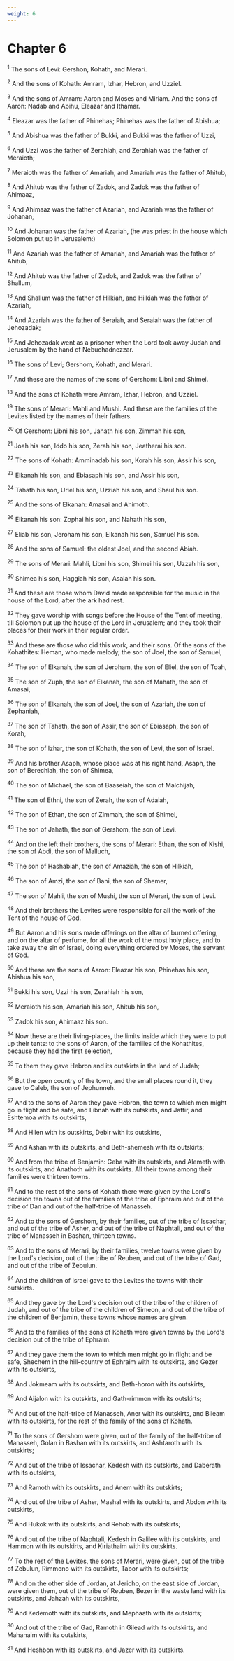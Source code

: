 ```yaml
---
weight: 6
---
```


# Chapter 6

<sup>1</sup> The sons of Levi: Gershon, Kohath, and Merari. 

<sup>2</sup> And the sons of Kohath: Amram, Izhar, Hebron, and Uzziel. 

<sup>3</sup> And the sons of Amram: Aaron and Moses and Miriam. And the sons of Aaron: Nadab and Abihu, Eleazar and Ithamar. 

<sup>4</sup> Eleazar was the father of Phinehas; Phinehas was the father of Abishua; 

<sup>5</sup> And Abishua was the father of Bukki, and Bukki was the father of Uzzi, 

<sup>6</sup> And Uzzi was the father of Zerahiah, and Zerahiah was the father of Meraioth; 

<sup>7</sup> Meraioth was the father of Amariah, and Amariah was the father of Ahitub, 

<sup>8</sup> And Ahitub was the father of Zadok, and Zadok was the father of Ahimaaz, 

<sup>9</sup> And Ahimaaz was the father of Azariah, and Azariah was the father of Johanan, 

<sup>10</sup> And Johanan was the father of Azariah, (he was priest in the house which Solomon put up in Jerusalem:) 

<sup>11</sup> And Azariah was the father of Amariah, and Amariah was the father of Ahitub, 

<sup>12</sup> And Ahitub was the father of Zadok, and Zadok was the father of Shallum, 

<sup>13</sup> And Shallum was the father of Hilkiah, and Hilkiah was the father of Azariah, 

<sup>14</sup> And Azariah was the father of Seraiah, and Seraiah was the father of Jehozadak; 

<sup>15</sup> And Jehozadak went as a prisoner when the Lord took away Judah and Jerusalem by the hand of Nebuchadnezzar. 

<sup>16</sup> The sons of Levi; Gershom, Kohath, and Merari. 

<sup>17</sup> And these are the names of the sons of Gershom: Libni and Shimei. 

<sup>18</sup> And the sons of Kohath were Amram, Izhar, Hebron, and Uzziel. 

<sup>19</sup> The sons of Merari: Mahli and Mushi. And these are the families of the Levites listed by the names of their fathers. 

<sup>20</sup> Of Gershom: Libni his son, Jahath his son, Zimmah his son, 

<sup>21</sup> Joah his son, Iddo his son, Zerah his son, Jeatherai his son. 

<sup>22</sup> The sons of Kohath: Amminadab his son, Korah his son, Assir his son, 

<sup>23</sup> Elkanah his son, and Ebiasaph his son, and Assir his son, 

<sup>24</sup> Tahath his son, Uriel his son, Uzziah his son, and Shaul his son. 

<sup>25</sup> And the sons of Elkanah: Amasai and Ahimoth. 

<sup>26</sup> Elkanah his son: Zophai his son, and Nahath his son, 

<sup>27</sup> Eliab his son, Jeroham his son, Elkanah his son, Samuel his son. 

<sup>28</sup> And the sons of Samuel: the oldest Joel, and the second Abiah. 

<sup>29</sup> The sons of Merari: Mahli, Libni his son, Shimei his son, Uzzah his son, 

<sup>30</sup> Shimea his son, Haggiah his son, Asaiah his son. 

<sup>31</sup> And these are those whom David made responsible for the music in the house of the Lord, after the ark had rest. 

<sup>32</sup> They gave worship with songs before the House of the Tent of meeting, till Solomon put up the house of the Lord in Jerusalem; and they took their places for their work in their regular order. 

<sup>33</sup> And these are those who did this work, and their sons. Of the sons of the Kohathites: Heman, who made melody, the son of Joel, the son of Samuel, 

<sup>34</sup> The son of Elkanah, the son of Jeroham, the son of Eliel, the son of Toah, 

<sup>35</sup> The son of Zuph, the son of Elkanah, the son of Mahath, the son of Amasai, 

<sup>36</sup> The son of Elkanah, the son of Joel, the son of Azariah, the son of Zephaniah, 

<sup>37</sup> The son of Tahath, the son of Assir, the son of Ebiasaph, the son of Korah, 

<sup>38</sup> The son of Izhar, the son of Kohath, the son of Levi, the son of Israel. 

<sup>39</sup> And his brother Asaph, whose place was at his right hand, Asaph, the son of Berechiah, the son of Shimea, 

<sup>40</sup> The son of Michael, the son of Baaseiah, the son of Malchijah, 

<sup>41</sup> The son of Ethni, the son of Zerah, the son of Adaiah, 

<sup>42</sup> The son of Ethan, the son of Zimmah, the son of Shimei, 

<sup>43</sup> The son of Jahath, the son of Gershom, the son of Levi. 

<sup>44</sup> And on the left their brothers, the sons of Merari: Ethan, the son of Kishi, the son of Abdi, the son of Malluch, 

<sup>45</sup> The son of Hashabiah, the son of Amaziah, the son of Hilkiah, 

<sup>46</sup> The son of Amzi, the son of Bani, the son of Shemer, 

<sup>47</sup> The son of Mahli, the son of Mushi, the son of Merari, the son of Levi. 

<sup>48</sup> And their brothers the Levites were responsible for all the work of the Tent of the house of God. 

<sup>49</sup> But Aaron and his sons made offerings on the altar of burned offering, and on the altar of perfume, for all the work of the most holy place, and to take away the sin of Israel, doing everything ordered by Moses, the servant of God. 

<sup>50</sup> And these are the sons of Aaron: Eleazar his son, Phinehas his son, Abishua his son, 

<sup>51</sup> Bukki his son, Uzzi his son, Zerahiah his son, 

<sup>52</sup> Meraioth his son, Amariah his son, Ahitub his son, 

<sup>53</sup> Zadok his son, Ahimaaz his son. 

<sup>54</sup> Now these are their living-places, the limits inside which they were to put up their tents: to the sons of Aaron, of the families of the Kohathites, because they had the first selection, 

<sup>55</sup> To them they gave Hebron and its outskirts in the land of Judah; 

<sup>56</sup> But the open country of the town, and the small places round it, they gave to Caleb, the son of Jephunneh. 

<sup>57</sup> And to the sons of Aaron they gave Hebron, the town to which men might go in flight and be safe, and Libnah with its outskirts, and Jattir, and Eshtemoa with its outskirts, 

<sup>58</sup> And Hilen with its outskirts, Debir with its outskirts, 

<sup>59</sup> And Ashan with its outskirts, and Beth-shemesh with its outskirts; 

<sup>60</sup> And from the tribe of Benjamin: Geba with its outskirts, and Alemeth with its outskirts, and Anathoth with its outskirts. All their towns among their families were thirteen towns. 

<sup>61</sup> And to the rest of the sons of Kohath there were given by the Lord's decision ten towns out of the families of the tribe of Ephraim and out of the tribe of Dan and out of the half-tribe of Manasseh. 

<sup>62</sup> And to the sons of Gershom, by their families, out of the tribe of Issachar, and out of the tribe of Asher, and out of the tribe of Naphtali, and out of the tribe of Manasseh in Bashan, thirteen towns. 

<sup>63</sup> And to the sons of Merari, by their families, twelve towns were given by the Lord's decision, out of the tribe of Reuben, and out of the tribe of Gad, and out of the tribe of Zebulun. 

<sup>64</sup> And the children of Israel gave to the Levites the towns with their outskirts. 

<sup>65</sup> And they gave by the Lord's decision out of the tribe of the children of Judah, and out of the tribe of the children of Simeon, and out of the tribe of the children of Benjamin, these towns whose names are given. 

<sup>66</sup> And to the families of the sons of Kohath were given towns by the Lord's decision out of the tribe of Ephraim. 

<sup>67</sup> And they gave them the town to which men might go in flight and be safe, Shechem in the hill-country of Ephraim with its outskirts, and Gezer with its outskirts, 

<sup>68</sup> And Jokmeam with its outskirts, and Beth-horon with its outskirts, 

<sup>69</sup> And Aijalon with its outskirts, and Gath-rimmon with its outskirts; 

<sup>70</sup> And out of the half-tribe of Manasseh, Aner with its outskirts, and Bileam with its outskirts, for the rest of the family of the sons of Kohath. 

<sup>71</sup> To the sons of Gershom were given, out of the family of the half-tribe of Manasseh, Golan in Bashan with its outskirts, and Ashtaroth with its outskirts; 

<sup>72</sup> And out of the tribe of Issachar, Kedesh with its outskirts, and Daberath with its outskirts, 

<sup>73</sup> And Ramoth with its outskirts, and Anem with its outskirts; 

<sup>74</sup> And out of the tribe of Asher, Mashal with its outskirts, and Abdon with its outskirts, 

<sup>75</sup> And Hukok with its outskirts, and Rehob with its outskirts; 

<sup>76</sup> And out of the tribe of Naphtali, Kedesh in Galilee with its outskirts, and Hammon with its outskirts, and Kiriathaim with its outskirts. 

<sup>77</sup> To the rest of the Levites, the sons of Merari, were given, out of the tribe of Zebulun, Rimmono with its outskirts, Tabor with its outskirts; 

<sup>78</sup> And on the other side of Jordan, at Jericho, on the east side of Jordan, were given them, out of the tribe of Reuben, Bezer in the waste land with its outskirts, and Jahzah with its outskirts, 

<sup>79</sup> And Kedemoth with its outskirts, and Mephaath with its outskirts; 

<sup>80</sup> And out of the tribe of Gad, Ramoth in Gilead with its outskirts, and Mahanaim with its outskirts, 

<sup>81</sup> And Heshbon with its outskirts, and Jazer with its outskirts. 



